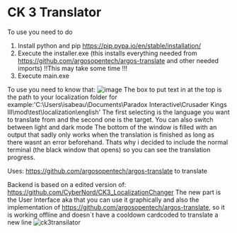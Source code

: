 # CK 3 Translator
To use you need to do
1. Install python and pip https://pip.pypa.io/en/stable/installation/
2. Execute the installer.exe (this installs everything needed from https://github.com/argosopentech/argos-translate and other needed imports) !!This may take some time !!!
3. Execute main.exe

To use you need to know that:
![image](https://github.com/IsaBeau-Dev/CK-3-Translator/assets/90000605/211b4b01-d478-41fe-ad4f-4b700e0ab8e7)
The box to put text in at the top is the path to your localization folder for example:'C:\Users\isabeau\Documents\Paradox Interactive\Crusader Kings III\mod\test\localization\english' The first selecting is the language you want to translate from and the second one is the target.
You can also switch between light and dark mode
The bottom of the window is filled with an output that sadly only works when the translation is finished as long as there wasnt an error beforehand. Thats why i decided to include the normal terminal (the black window that opens) so you can see the translation progress.


 
Uses: https://github.com/argosopentech/argos-translate to translate

Backend is based on a edited version of: https://github.com/CyberNord/CK3_LocalizationChanger
The new part is the User Interface aka that you can use it graphically and also the implementation of https://github.com/argosopentech/argos-translate, so it is working offline and doesn`t have a cooldown cardcoded to translate a new line
![ck3transilator](https://github.com/IsaBeau-Dev/CK-3-Translator/assets/90000605/e7d9ea75-9523-4f16-acf4-d13a921aa454)
